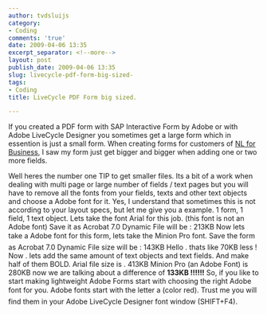 ```yaml
---
author: tvdsluijs
category:
- Coding
comments: 'true'
date: 2009-04-06 13:35
excerpt_separator: <!--more-->
layout: post
publish_date: 2009-04-06 13:35
slug: livecycle-pdf-form-big-sized-
tags:
- Coding
title: LiveCycle PDF Form big sized.

---
```

If you created a PDF form with SAP Interactive Form by Adobe or with Adobe
LiveCycle Designer you sometimes get a large form which in essention is just a
small form. When creating forms for customers of [NL for
Business](http://www.nl4b.com/ "NL4B Adobe LiveCycle Form Designer, big
form."), I saw my form just get bigger and bigger when adding one or two more
fields.  
  
Well heres the number one TIP to get smaller files. Its a bit of a work when
dealing with multi page or large number of fields / text pages but you will
have to remove all the fonts from your fields, texts and other text objects
and choose a Adobe font for it. Yes, I understand that sometimes this is not
according to your layout specs, but let me give you a example. 1 form, 1
field, 1 text object. Lets take the font Arial for this job. (this font is not
an Adobe font) Save it as Acrobat 7.0 Dynamic File will be : 213KB Now lets
take a Adobe font for this form, lets take the Minion Pro font. Save the
form as Acrobat 7.0 Dynamic File size will be : 143KB Hello . thats like 70KB
less ! Now . lets add the same amount of text objects and text fields. And
make half of them BOLD. Arial file size is . 413KB Minion Pro (an Adobe Font)
is 280KB now we are talking about a difference of **133KB !!!!!!** So, if you
like to start making lightweight Adobe Forms start with choosing the right
Adobe font for you. Adobe fonts start with the letter a (color red). Trust
me you will find them in your Adobe LiveCycle Designer font window (SHIFT+F4).


